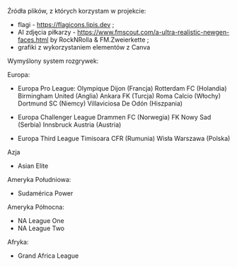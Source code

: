 Źródła plików, z których korzystam w projekcie:
- flagi - https://flagicons.lipis.dev ;
- AI zdjęcia piłkarzy - https://www.fmscout.com/a-ultra-realistic-newgen-faces.html by RockNRolla & FM.Zweierkette ;
- grafiki z wykorzystaniem elementów z Canva


Wymyślony system rozgrywek:

Europa:
- Europa Pro League:
    Olympique Dijon (Francja)
    Rotterdam FC (Holandia)
    Birmingham United (Anglia)
    Ankara FK (Turcja)
    Roma Calcio (Włochy)
    Dortmund SC (Niemcy)
    Villaviciosa De Odón (Hiszpania)

- Europa Challenger League
    Drammen FC (Norwegia)
    FK Nowy Sad (Serbia)
    Innsbruck Austria (Austria)
    
- Europa Third League
    Timisoara CFR (Rumunia)
    Wisła Warszawa (Polska)


Azja
- Asian Elite

Ameryka Południowa:
- Sudamérica Power

Ameryka Północna:
- NA League One
- NA League Two

Afryka:
- Grand Africa League